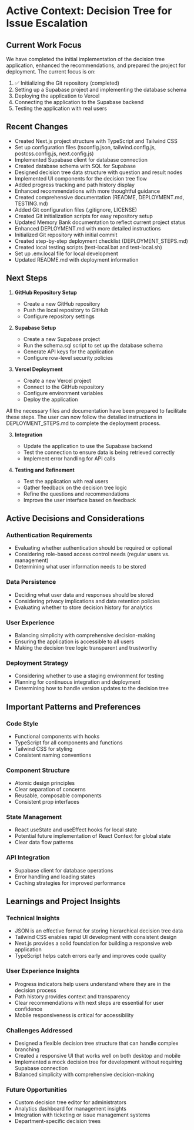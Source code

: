 # Active Context: Decision Tree for Issue Escalation

## Current Work Focus

We have completed the initial implementation of the decision tree application, enhanced the recommendations, and prepared the project for deployment. The current focus is on:

1. ✅ Initializing the Git repository (completed)
2. Setting up a Supabase project and implementing the database schema
3. Deploying the application to Vercel
4. Connecting the application to the Supabase backend
5. Testing the application with real users

## Recent Changes

- Created Next.js project structure with TypeScript and Tailwind CSS
- Set up configuration files (tsconfig.json, tailwind.config.js, postcss.config.js, next.config.js)
- Implemented Supabase client for database connection
- Created database schema with SQL for Supabase
- Designed decision tree data structure with question and result nodes
- Implemented UI components for the decision tree flow
- Added progress tracking and path history display
- Enhanced recommendations with more thoughtful guidance
- Created comprehensive documentation (README, DEPLOYMENT.md, TESTING.md)
- Added Git configuration files (.gitignore, LICENSE)
- Created Git initialization scripts for easy repository setup
- Updated Memory Bank documentation to reflect current project status
- Enhanced DEPLOYMENT.md with more detailed instructions
- Initialized Git repository with initial commit
- Created step-by-step deployment checklist (DEPLOYMENT_STEPS.md)
- Created local testing scripts (test-local.bat and test-local.sh)
- Set up .env.local file for local development
- Updated README.md with deployment information

## Next Steps

1. **GitHub Repository Setup**
   - Create a new GitHub repository
   - Push the local repository to GitHub
   - Configure repository settings

2. **Supabase Setup**
   - Create a new Supabase project
   - Run the schema.sql script to set up the database schema
   - Generate API keys for the application
   - Configure row-level security policies

3. **Vercel Deployment**
   - Create a new Vercel project
   - Connect to the GitHub repository
   - Configure environment variables
   - Deploy the application

All the necessary files and documentation have been prepared to facilitate these steps. The user can now follow the detailed instructions in DEPLOYMENT_STEPS.md to complete the deployment process.

3. **Integration**
   - Update the application to use the Supabase backend
   - Test the connection to ensure data is being retrieved correctly
   - Implement error handling for API calls

4. **Testing and Refinement**
   - Test the application with real users
   - Gather feedback on the decision tree logic
   - Refine the questions and recommendations
   - Improve the user interface based on feedback

## Active Decisions and Considerations

### Authentication Requirements
- Evaluating whether authentication should be required or optional
- Considering role-based access control needs (regular users vs. management)
- Determining what user information needs to be stored

### Data Persistence
- Deciding what user data and responses should be stored
- Considering privacy implications and data retention policies
- Evaluating whether to store decision history for analytics

### User Experience
- Balancing simplicity with comprehensive decision-making
- Ensuring the application is accessible to all users
- Making the decision tree logic transparent and trustworthy

### Deployment Strategy
- Considering whether to use a staging environment for testing
- Planning for continuous integration and deployment
- Determining how to handle version updates to the decision tree

## Important Patterns and Preferences

### Code Style
- Functional components with hooks
- TypeScript for all components and functions
- Tailwind CSS for styling
- Consistent naming conventions

### Component Structure
- Atomic design principles
- Clear separation of concerns
- Reusable, composable components
- Consistent prop interfaces

### State Management
- React useState and useEffect hooks for local state
- Potential future implementation of React Context for global state
- Clear data flow patterns

### API Integration
- Supabase client for database operations
- Error handling and loading states
- Caching strategies for improved performance

## Learnings and Project Insights

### Technical Insights
- JSON is an effective format for storing hierarchical decision tree data
- Tailwind CSS enables rapid UI development with consistent design
- Next.js provides a solid foundation for building a responsive web application
- TypeScript helps catch errors early and improves code quality

### User Experience Insights
- Progress indicators help users understand where they are in the decision process
- Path history provides context and transparency
- Clear recommendations with next steps are essential for user confidence
- Mobile responsiveness is critical for accessibility

### Challenges Addressed
- Designed a flexible decision tree structure that can handle complex branching
- Created a responsive UI that works well on both desktop and mobile
- Implemented a mock decision tree for development without requiring Supabase connection
- Balanced simplicity with comprehensive decision-making

### Future Opportunities
- Custom decision tree editor for administrators
- Analytics dashboard for management insights
- Integration with ticketing or issue management systems
- Department-specific decision trees
